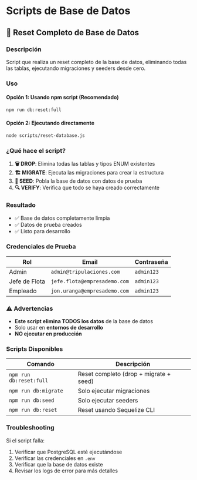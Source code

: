 # Scripts de Base de Datos

## 🔄 Reset Completo de Base de Datos

### Descripción
Script que realiza un reset completo de la base de datos, eliminando todas las tablas, ejecutando migraciones y seeders desde cero.

### Uso

#### Opción 1: Usando npm script (Recomendado)
```bash
npm run db:reset:full
```

#### Opción 2: Ejecutando directamente
```bash
node scripts/reset-database.js
```

### ¿Qué hace el script?

1. **🗑️ DROP**: Elimina todas las tablas y tipos ENUM existentes
2. **🏗️ MIGRATE**: Ejecuta las migraciones para crear la estructura
3. **🌱 SEED**: Pobla la base de datos con datos de prueba
4. **🔍 VERIFY**: Verifica que todo se haya creado correctamente

### Resultado
- ✅ Base de datos completamente limpia
- ✅ Datos de prueba creados
- ✅ Listo para desarrollo

### Credenciales de Prueba

| Rol | Email | Contraseña |
|-----|-------|------------|
| Admin | `admin@tripulaciones.com` | `admin123` |
| Jefe de Flota | `jefe.flota@empresademo.com` | `admin123` |
| Empleado | `jon.uranga@empresademo.com` | `admin123` |

### ⚠️ Advertencias

- **Este script elimina TODOS los datos** de la base de datos
- Solo usar en **entornos de desarrollo**
- **NO ejecutar en producción**

### Scripts Disponibles

| Comando | Descripción |
|---------|-------------|
| `npm run db:reset:full` | Reset completo (drop + migrate + seed) |
| `npm run db:migrate` | Solo ejecutar migraciones |
| `npm run db:seed` | Solo ejecutar seeders |
| `npm run db:reset` | Reset usando Sequelize CLI |

### Troubleshooting

Si el script falla:
1. Verificar que PostgreSQL esté ejecutándose
2. Verificar las credenciales en `.env`
3. Verificar que la base de datos existe
4. Revisar los logs de error para más detalles
